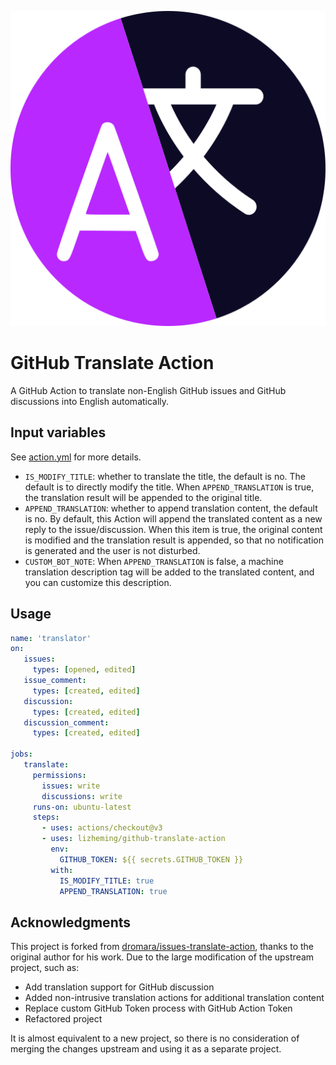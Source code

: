 ![](./assets/logo.svg)
# GitHub Translate Action

A GitHub Action to translate non-English GitHub issues and GitHub discussions into English automatically.

## Input variables

See [action.yml](./action.yml) for more details.

- `IS_MODIFY_TITLE`: whether to translate the title, the default is no. The default is to directly modify the title. When `APPEND_TRANSLATION` is true, the translation result will be appended to the original title.
- `APPEND_TRANSLATION`: whether to append translation content, the default is no. By default, this Action will append the translated content as a new reply to the issue/discussion. When this item is true, the original content is modified and the translation result is appended, so that no notification is generated and the user is not disturbed.
- `CUSTOM_BOT_NOTE`: When `APPEND_TRANSLATION` is false, a machine translation description tag will be added to the translated content, and you can customize this description.

## Usage

````yml
name: 'translator'
on:
   issues:
     types: [opened, edited]
   issue_comment:
     types: [created, edited]
   discussion:
     types: [created, edited]
   discussion_comment:
     types: [created, edited]

jobs:
   translate:
     permissions:
       issues: write
       discussions: write
     runs-on: ubuntu-latest
     steps:
       - uses: actions/checkout@v3
       - uses: lizheming/github-translate-action
         env:
           GITHUB_TOKEN: ${{ secrets.GITHUB_TOKEN }}
         with:
           IS_MODIFY_TITLE: true
           APPEND_TRANSLATION: true
````

## Acknowledgments

This project is forked from [dromara/issues-translate-action](https://github.com/dromara/issues-translate-action), thanks to the original author for his work. Due to the large modification of the upstream project, such as:

- Add translation support for GitHub discussion
- Added non-intrusive translation actions for additional translation content
- Replace custom GitHub Token process with GitHub Action Token
- Refactored project

It is almost equivalent to a new project, so there is no consideration of merging the changes upstream and using it as a separate project.